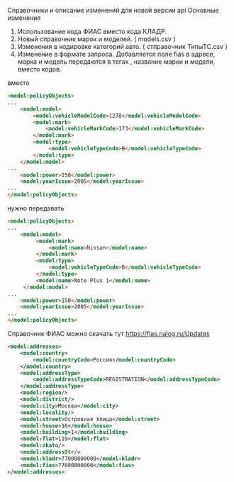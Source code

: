 Справочники и описание изменений для новой версии api
Основные изменения 
1. Использование кода ФИАС вместо кода КЛАДР. 
2. Новый справочник марок и моделей. ( models.csv )
3. Изменения в кодировке категорий авто. ( стправочник ТипыТС.csv )
3. Изменение в формате запроса. Добавляется поле fias в адресе, марка и модель передаются в тегах <name>, название марки и модели, вместо кодов.

вместо
```html
<model:policyObjects>
...
    <model:model>
        <model:vehicleModelCode>1278</model:vehicleModelCode>
        <model:mark>
            <model:vehicleMarkCode>173</model:vehicleMarkCode>
        </model:mark>
        <model:type>
             <model:vehicleTypeCode>B</model:vehicleTypeCode>
        </model:type>
    </model:model>
...
    <model:power>150</model:power>
    <model:yearIssue>2005</model:yearIssue>
... 
</model:policyObjects>
``` 
нужно передавать
```html
<model:policyObjects>
...
    <model:model>
         <model:mark>
             <model:name>Nissan</model:name>
         </model:mark>
         <model:type>
             <model:vehicleTypeCode>B</model:vehicleTypeCode>
         </model:type>
         <model:name>Note Plus 1</model:name>
     </model:model>
...
    <model:power>150</model:power>
    <model:yearIssue>2005</model:yearIssue>
... 
</model:policyObjects>
```
Справочник ФИАС можно скачать тут https://fias.nalog.ru/Updates

```xml
<model:addresses>
    <model:country>
        <model:countryCode>Россия</model:countryCode>
    </model:country>
    <model:addressType>
        <model:addressTypeCode>REGISTRATION</model:addressTypeCode>
    </model:addressType>
    <model:region/>
    <model:district/>
    <model:city>Москва</model:city>
    <model:locality/>
    <model:street>Островная Улица</model:street>
    <model:house>16</model:house>
    <model:building>1</model:building>
    <model:flat>119</model:flat>
    <model:okato/>
    <model:addressStr/>    
    <model:kladr>77000000000</model:kladr>
    <model:fias>77000000000</model:fias> 
</model:addresses>
```    
